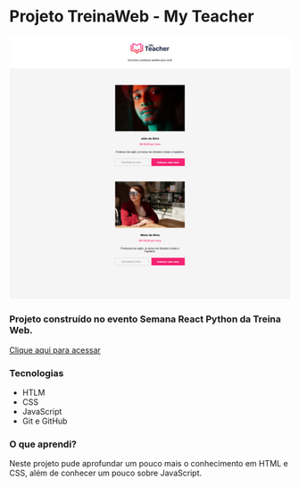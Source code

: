 # Projeto TreinaWeb - My Teacher

![preview](./static/github/preview.png)

### Projeto construído no evento Semana React Python da Treina Web.

[Clique aqui para acessar](https://oibaro.github.io/My-Teacher/)

### Tecnologias

- HTLM
- CSS
- JavaScript
- Git e GitHub

### O que aprendi?

Neste projeto pude aprofundar um pouco mais o conhecimento em HTML e CSS, além de conhecer um pouco sobre JavaScript.
